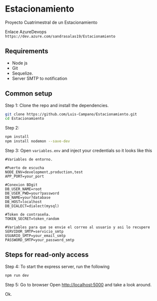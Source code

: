# Estacionamiento
Proyecto Cuatrimestral de un Estacionamiento

Enlace AzureDevops
``https://dev.azure.com/sandrasalas19/Estacionamiento``

## Requirements
* Node js
* Git
* Sequelize.
* Server SMTP to notification


## Common setup

Step 1: Clone the repo and install the dependencies.

```bash
git clone https://github.com/Luis-Campano/Estacionamiento.git
cd Estacionamiento
```

Step 2:
```bash
npm install
npm install nodemon --save-dev
```

Step 3: Open `variables.env` and inject your credentials so it looks like this

```
#Variables de entorno.

#Puerto de escucha
NODE_ENV=development,production,test
APP_PORT=your_port

#Conexion BDgit
DB_USER_NAME=root
DB_USER_PWD=your?password
DB_NAME=your?database
DB_HOST=localhost
DB_DIALECT=dialect(mysql)

#Token de contraseña.
TOKEN_SECRET=token_random

#Variables para que se envie el correo al usuario y asi lo recupere
SERVIDOR_SMTP=servicio_smtp
USUARIO_SMTP=your_email_smtp
PASSWORD_SMTP=your_password_smtp

```
## Steps for read-only access
Step 4:
To start the express server, run the following

```bash
npm run dev
```
Step 5: Go to browser
Open [http://localhost:5000](http://localhost:5000) and take a look around.

Ok.
